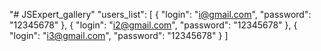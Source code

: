 "# JSExpert_gallery" 
  "users_list": [
    {
      "login": "i@gmail.com",
      "password": "12345678"
    },
    {
      "login": "i2@gmail.com",
      "password": "12345678"
    },
    {
      "login": "i3@gmail.com",
      "password": "12345678"
    }
  ]